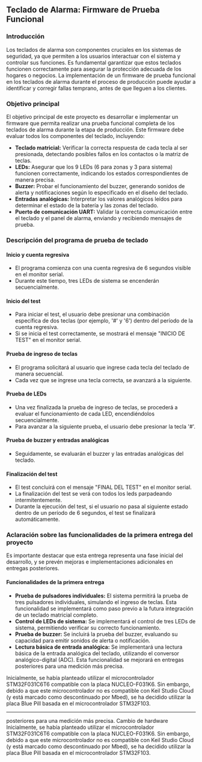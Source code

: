 ## Teclado de Alarma: Firmware de Prueba Funcional

### Introducción

Los teclados de alarma son componentes cruciales en los sistemas de seguridad, ya que permiten a los usuarios interactuar con el sistema y controlar sus funciones. Es fundamental garantizar que estos teclados funcionen correctamente para asegurar la protección adecuada de los hogares o negocios. La implementación de un firmware de prueba funcional en los teclados de alarma durante el proceso de producción puede ayudar a identificar y corregir fallas temprano, antes de que lleguen a los clientes.

### Objetivo principal

El objetivo principal de este proyecto es desarrollar e implementar un firmware que permita realizar una prueba funcional completa de los teclados de alarma durante la etapa de producción. Este firmware debe evaluar todos los componentes del teclado, incluyendo:

* **Teclado matricial:** Verificar la correcta respuesta de cada tecla al ser presionada, detectando posibles fallos en los contactos o la matriz de teclas.
* **LEDs:** Asegurar que los 9 LEDs (6 para zonas y 3 para sistema) funcionen correctamente, indicando los estados correspondientes de manera precisa.
* **Buzzer:** Probar el funcionamiento del buzzer, generando sonidos de alerta y notificaciones según lo especificado en el diseño del teclado.
* **Entradas analógicas:** Interpretar los valores analógicos leídos para determinar el estado de la batería y las zonas del teclado.
* **Puerto de comunicación UART:** Validar la correcta comunicación entre el teclado y el panel de alarma, enviando y recibiendo mensajes de prueba.

### Descripción del programa de prueba de teclado

#### Inicio y cuenta regresiva

* El programa comienza con una cuenta regresiva de 6 segundos visible en el monitor serial.
* Durante este tiempo, tres LEDs de sistema se encenderán secuencialmente.

#### Inicio del test

* Para iniciar el test, el usuario debe presionar una combinación específica de dos teclas (por ejemplo, '#' y '6') dentro del período de la cuenta regresiva.
* Si se inicia el test correctamente, se mostrará el mensaje "INICIO DE TEST" en el monitor serial.

#### Prueba de ingreso de teclas

* El programa solicitará al usuario que ingrese cada tecla del teclado de manera secuencial.
* Cada vez que se ingrese una tecla correcta, se avanzará a la siguiente.

#### Prueba de LEDs

* Una vez finalizada la prueba de ingreso de teclas, se procederá a evaluar el funcionamiento de cada LED, encendiéndolos secuencialmente.
* Para avanzar a la siguiente prueba, el usuario debe presionar la tecla '#'.

#### Prueba de buzzer y entradas analógicas

* Seguidamente, se evaluarán el buzzer y las entradas analógicas del teclado.

#### Finalización del test

* El test concluirá con el mensaje "FINAL DEL TEST" en el monitor serial.
* La finalización del test se verá con todos los leds parpadeando intermitentemente.
* Durante la ejecución del test, si el usuario no pasa al siguiente estado dentro de un período de 6 segundos, el test se finalizará automáticamente.

### Aclaración sobre las funcionalidades de la primera entrega del proyecto

Es importante destacar que esta entrega representa una fase inicial del desarrollo, y se prevén mejoras e implementaciones adicionales en entregas posteriores.

#### Funcionalidades de la primera entrega

* **Prueba de pulsadores individuales:** El sistema permitirá la prueba de tres pulsadores individuales, simulando el ingreso de teclas. Esta funcionalidad se implementará como paso previo a la futura integración de un teclado matricial completo.
* **Control de LEDs de sistema:** Se implementará el control de tres LEDs de sistema, permitiendo verificar su correcto funcionamiento.
* **Prueba de buzzer:** Se incluirá la prueba del buzzer, evaluando su capacidad para emitir sonidos de alerta o notificación.
* **Lectura básica de entrada analógica:** Se implementará una lectura básica de la entrada analógica del teclado, utilizando el conversor analógico-digital (ADC). Esta funcionalidad se mejorará en entregas posteriores para una medición más precisa.


<span class="footnote" id="1">Inicialmente, se había planteado utilizar el microcontrolador STM32F031C6T6 compatible con la placa NUCLEO-F031K6. Sin embargo, debido a que este microcontrolador no es compatible con Keil Studio Cloud (y está marcado como descontinuado por Mbed), se ha decidido utilizar la placa Blue Pill basada en el microcontrolador STM32F103.</span>


-------------------
 posteriores para una medición más precisa.
Cambio de hardware
Inicialmente, se había planteado utilizar el microcontrolador STM32F031C6T6 compatible con la placa NUCLEO-F031K6. Sin embargo, debido a que este microcontrolador no es compatible con Keil Studio Cloud (y está marcado como descontinuado por Mbed), se ha decidido utilizar la placa Blue Pill basada en el microcontrolador STM32F103.
